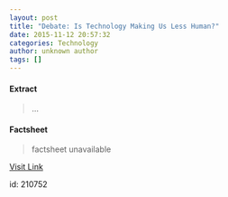 ```yaml
---
layout: post
title: "Debate: Is Technology Making Us Less Human?"
date: 2015-11-12 20:57:32
categories: Technology
author: unknown author
tags: []
---
```



#### Extract
>...

#### Factsheet
>factsheet unavailable

[Visit Link](http://www.gereports.com/debate/debate-is-technology-making-us-less-human/)

id:  210752


